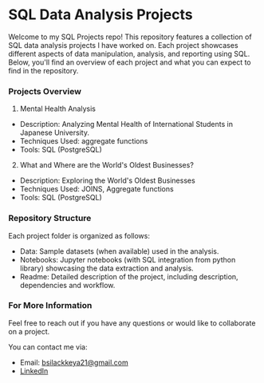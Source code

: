 # SQL Data Analysis Projects

Welcome to my SQL Projects repo! This repository features a collection of SQL data analysis projects I have worked on. Each project showcases different aspects of data manipulation, analysis, and reporting using SQL. Below, you'll find an overview of each project and what you can expect to find in the repository.

### Projects Overview

1. Mental Health Analysis

  - Description: Analyzing Mental Health of International Students in Japanese University.
  - Techniques Used: aggregate functions
  - Tools: SQL (PostgreSQL)

2. What and Where are the World's Oldest Businesses?
  - Description: Exploring the World's Oldest Businesses
  - Techniques Used: JOINS, Aggregate functions
  - Tools: SQL (PostgreSQL)

### Repository Structure

Each project folder is organized as follows:

  - Data: Sample datasets (when available) used in the analysis.
  - Notebooks: Jupyter notebooks (with SQL integration from python library) showcasing the data extraction and analysis.
  - Readme: Detailed description of the project, including description, dependencies and workflow.

### For More Information
Feel free to reach out if you have any questions or would like to collaborate on a project. 

You can contact me via:

- Email: bsilackkeya21@gmail.com
- [LinkedIn](https://www.linkedin.com/in/ilackkeya/)
